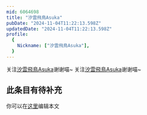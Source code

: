 ```yaml
---
mid: 6064698
title: "汐雲飛鳥Asuka"
pubDate: "2024-11-04T11:22:13.598Z"
updatedDate: "2024-11-04T11:22:13.598Z"
profile:
  {
    Nickname: ["汐雲飛鳥Asuka"],
  }
---
```


关注[汐雲飛鳥Asuka](https://space.bilibili.com/6064698)谢谢喵~ 关注[汐雲飛鳥Asuka](https://space.bilibili.com/6064698)谢谢喵~

## 此条目有待补充
你可以在[这里](https://github.com/Yuhanawa/VTuber.ICU/edit/master/src/content/v/汐雲飛鳥Asuka/index.md)编辑本文
